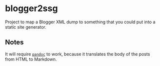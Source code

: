 # blogger2ssg
Project to map a Blogger XML dump to something that you could put into a static site generator.

## Notes
It will require [`pandoc`](https://pandoc.org/) to work, because it translates the body of the posts from HTML to Markdown.
